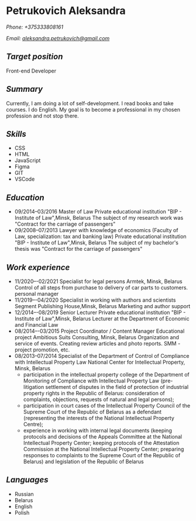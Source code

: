 # Petrukovich Aleksandra

 *Phone:  +375333808161*

 
 *Email: aleksandra.petrukovich@gmail.com*

## *Target position*
Front-end Developer
## *Summary*
Currently, I am doing a lot of self-development. I read books and take courses. I do English. My goal is to become a professional in my chosen profession and not stop there.
## *Skills*
* CSS
* HTML
* JavaScript
* Figma
* GIT 
* VSCode
## *Education*
+ 09/2014–03/2016 Master of Law
Private educational institution "BIP - Institute of Law",Minsk, Belarus
The subject of my research work was "Contract for the carriage of passengers"
+ 09/2008–07/2013 Lawyer with knowledge of economics (Faculty of Law, specialization: tax and banking law)
Private educational institution "BIP - Institute of Law",Minsk, Belarus
The subject of my bachelor's thesis was "Contract for the carriage of passengers"
## *Work experience*
* 11/2020–-02/2021 Specialist for legal persons
Armtek, Minsk, Belarus
Control of all steps from purchase to delivery of car parts to customers. personal manager
* 11/2019–-04/2020 Specialist in working with authors and scientists
Segment Publishing House,Minsk, Belarus
Marketing and author support
* 12/2014–-08/2019 Senior Lecturer
Private educational institution "BIP - Institute of Law",Minsk, Belarus
Lecturer at the Department of Economic and Financial Law
* 08/2014–-03/2015 Project Coordinator / Content Manager
Educational project Ambitious Suits Consulting, Minsk, Belarus
Organization and service of events. Creating review articles and photo reports. SMM - project promotion, etc.
* 08/2013–07/2014 Specialist of the Department of Control of Compliance with Intellectual Property Law
National Center for Intellectual Property, Minsk, Belarus
  - participation in the intellectual property college of the Department of Monitoring of Compliance with Intellectual Property Law (pre-litigation settlement of disputes in the field of protection of industrial property rights in the Republic of Belarus: consideration of complaints, objections, requests of natural and legal persons);
  - participation in court cases of the Intellectual Property Council of the Supreme Court of the Republic of Belarus as a defendant (representing the interests of the National Intellectual Property Centre);
  - experience in working with internal legal documents (keeping protocols and decisions of the Appeals Committee at the National Intellectual Property Center; keeping protocols of the Attestation Commission at the National Intellectual Property Center; preparing responses to complaints to the Supreme Court of the Republic of Belarus) and legislation of the Republic of Belarus
## *Languages*
* Russian
* Belarus
* English
* Polish